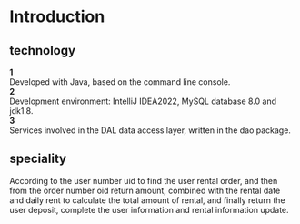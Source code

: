# Introduction

## technology
**1**  
Developed with Java, based on the command line console.  
**2**  
Development environment: IntelliJ IDEA2022, MySQL database 8.0 and jdk1.8.  
**3**  
Services involved in the DAL data access layer, written in the dao package. 

## speciality
According to the user number uid to find the user rental order, and then from the order number oid return amount, combined with the rental date and daily rent to calculate the total amount of rental, and finally return the user deposit, complete the user information and rental information update.
